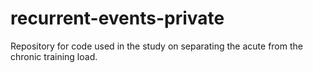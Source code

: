 # recurrent-events-private
Repository for code used in the study on separating the acute from the chronic training load.
